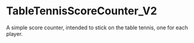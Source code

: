 # TableTennisScoreCounter_V2
A simple score counter, intended to stick on the table tennis, one for each player.
